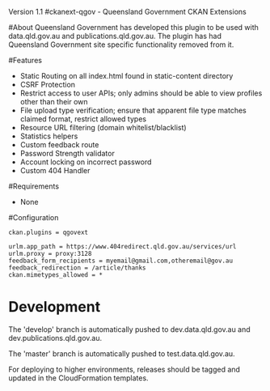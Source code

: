 Version 1.1
#ckanext-qgov - Queensland Government CKAN Extensions


#About
Queensland Government has developed this plugin to be used with data.qld.gov.au and publications.qld.gov.au. The plugin has had Queensland Government site specific functionality removed from it.

#Features
* Static Routing on all index.html found in static-content directory
* CSRF Protection
* Restrict access to user APIs; only admins should be able to view profiles other than their own
* File upload type verification; ensure that apparent file type matches claimed format, restrict allowed types
* Resource URL filtering (domain whitelist/blacklist)
* Statistics helpers
* Custom feedback route
* Password Strength validator
* Account locking on incorrect password
* Custom 404 Handler

#Requirements
* None

#Configuration
```
ckan.plugins = qgovext

urlm.app_path = https://www.404redirect.qld.gov.au/services/url
urlm.proxy = proxy:3128
feedback_form_recipients = myemail@gmail.com,otheremail@gov.au
feedback_redirection = /article/thanks
ckan.mimetypes_allowed = *

```

# Development

The 'develop' branch is automatically pushed to dev.data.qld.gov.au and dev.publications.qld.gov.au.

The 'master' branch is automatically pushed to test.data.qld.gov.au.

For deploying to higher environments, releases should be tagged and updated in the CloudFormation templates.
